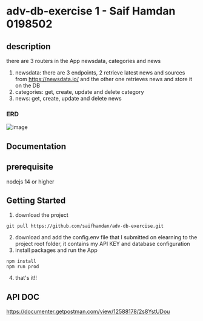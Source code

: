 # adv-db-exercise 1 - Saif Hamdan 0198502

## description
there are 3 routers in the App newsdata, categories and news

1. newsdata: there are 3 endpoints, 2 retrieve latest news and sources from https://newsdata.io/ and the other one retrieves news and store it on the DB
2. categories: get, create, update and delete category
3. news: get, create, update and delete news

### ERD
![image](https://user-images.githubusercontent.com/76107501/204092276-baa09d03-ad36-4f26-a5c9-9a6c9e789453.png)


## Documentation

## prerequisite
nodejs 14 or higher

## Getting Started

1. download the project 
```
git pull https://github.com/saifhamdan/adv-db-exercise.git
```
2. download and add the config.env file that I submitted on elearning to the project root folder, it contains my API KEY and database configuration      
3. install packages and run the App
```
npm install
npm run prod 
```
4. that's it!!

## API DOC
https://documenter.getpostman.com/view/12588178/2s8YstUDou



